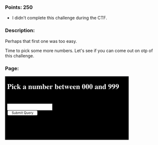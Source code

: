 ### Points: 250
  - I didn't complete this challenge during the CTF.

### Description:

Perhaps that first one was too easy.

Time to pick some more numbers. Let's see if you can come out on otp of this challenge.

### Page:

![Image](https://raw.githubusercontent.com/r4g1n-cajun/CTF-Writeups/master/NCSAM%20Hacktober%20CTF%202018/Programming/Files/picknumber2.png?token=AlLywNMIhaMGtooI5YpV4F9Cuy9-x-nfks5b2hVCwA%3D%3D)
